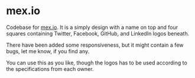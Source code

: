mex.io
======

Codebase for [mex.io](http://mex.io). It is a simply design with a name on top and four squares containing Twitter, Facebook, GitHub, and LinkedIn logos beneath.

There have been added some responsiveness, but it might contain a few bugs, let me know, if you find any.

You can use this as you like, though the logos has to be used according to the specifications from each owner.
